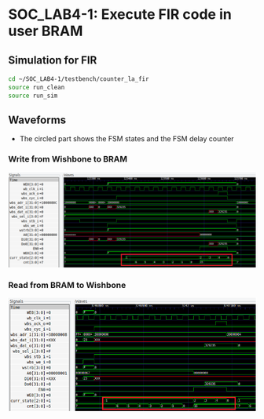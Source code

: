 # SOC_LAB4-1: Execute FIR code in user BRAM
## Simulation for FIR
```sh
cd ~/SOC_LAB4-1/testbench/counter_la_fir
source run_clean
source run_sim
```
## Waveforms
- The circled part shows the FSM states and the FSM delay counter
### Write from Wishbone to BRAM
![image info](waveforms/write.png)
### Read from BRAM to Wishbone
![image info](waveforms/read.png)
